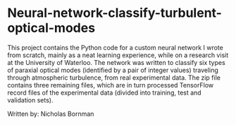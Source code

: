 # Neural-network-classify-turbulent-optical-modes
This project contains the Python code for a custom neural network I wrote from scratch, mainly as a neat learning experience, while on a research visit at the University of Waterloo. The network was written to classify six types of paraxial optical modes (identified by a pair of integer values) traveling through atmospheric turbulence, from real experimental data. The zip file contains three remaining files, which are in turn processed TensorFlow record files of the experimental data (divided into training, test and validation sets).

Written by: Nicholas Bornman
